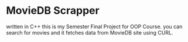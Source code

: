 # MovieDB Scrapper
written in C++
this is my Semester Final Project for OOP Course. you can search for movies and it fetches data from MovieDB site using CURL.
